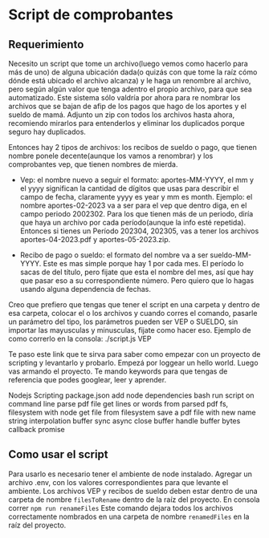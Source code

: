 # Script de comprobantes

## Requerimiento

Necesito un script que tome un archivo(luego vemos como hacerlo para más de uno) de alguna ubicación dada(o quizás con que tome la raíz cómo dónde está ubicado el archivo alcanza) y le haga un renombre al archivo, pero según algún valor que tenga adentro el propio archivo, para que sea automatizado.
Este sistema sólo valdría por ahora para re nombrar los archivos que se bajan de afip de los pagos que hago de los aportes y el sueldo de mamá. Adjunto un zip con todos los archivos hasta ahora, recomiendo mirarlos para entenderlos y eliminar los duplicados porque seguro hay duplicados.

Entonces hay 2 tipos de archivos: los recibos de sueldo o pago, que tienen nombre ponele decente(aunque los vamos a renombrar) y los comprobantes vep, que tienen nombres de mierda.

- Vep: el nombre nuevo a seguir el formato: aportes-MM-YYYY, el mm y el yyyy significan la cantidad de dígitos que usas para describir el campo de fecha, claramente yyyy es year y mm es month. Ejemplo: el nombre aportes-02-2023 va a ser para el vep que dentro diga, en el campo periodo 2002302.
  Para los que tienen más de un periodo, diría que haya un archivo por cada período(aunque la info esté repetida). Entonces si tienes un Período 202304, 202305, vas a tener los archivos aportes-04-2023.pdf y aportes-05-2023.zip.

- Recibo de pago o sueldo: el formato del nombre va a ser sueldo-MM-YYYY. Este es mas simple porque hay 1 por cada mes. El período lo sacas de del título, pero fijate que esta el nombre del mes, así que hay que pasar eso a su correspondiente número. Pero quiero que lo hagas usando alguna dependencia de fechas.

Creo que prefiero que tengas que tener el script en una carpeta y dentro de esa carpeta, colocar el o los archivos y cuando corres el comando, pasarle un parámetro del tipo, los parámetros pueden ser VEP o SUELDO, sin importar las mayusculas y minusculas, fijate como hacer eso. Ejemplo de como correrlo en la consola:  ./script.js VEP

Te paso este link que te sirva para saber como empezar con un proyecto de scripting y levantarlo y probarlo. Empezá por loggear un hello world. Luego vas armando el proyecto. Te mando keywords para que tengas de referencia que podes googlear, leer y aprender.

Nodejs
Scripting
package.json
add node dependencies
bash
run script on command line
parse pdf file
get lines or words from parsed pdf
fs, filesystem with node
get file from filesystem
save a pdf file with new name
string interpolation
buffer
sync
async
close buffer
handle buffer bytes
callback
promise

## Como usar el script

Para usarlo es necesario tener el ambiente de node instalado.
Agregar un archivo .env, con los valores correspondientes para que levante el ambiente.
Los archivos VEP y recibos de sueldo deben estar dentro de una carpeta de nombre `filesToRename` dentro de la raíz del proyecto.
En consola correr `npm run renameFiles`
Este comando dejara todos los archivos correctamente nombrados en una carpeta de nombre `renamedFiles` en la raíz del proyecto.


